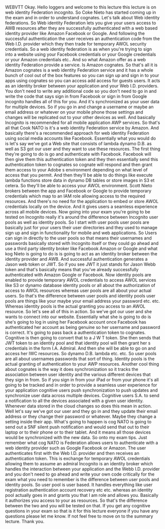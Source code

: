  
 WEBVTT 
 Okay. 
 Hello loggers and welcome to this lecture this lecture is on web identity Federation incognito. 
 So Coke Nieto has started coming up in the exam and in order to understand cognates. 
 Let's talk about Web identity federations. 
 So Web identity Federation lets you give your users access to AWB resources after they are successfully 
 authenticated with a web based identity provider like Amazon Facebook or Google. 
 And following the successful authentication the user receives an authentication code from the Web I.D. 
 provider which they then trade for temporary AWOL security credentials. 
 So a web identity federation is as when you're trying to sign into a website using your Facebook credentials 
 or your Google credentials or your Amazon credentials etc.. 
 And so what Amazon offer as a web identity Federation provide a service. 
 Is Amazon cognates. 
 So that's all it is Amazon cognates is a web identity Federation service and it has a whole bunch of 
 cool out of the box features so you can sign up and sign in to your apps using cognates so you can access 
 add access for guests users. 
 It acts as an identity broker between your application and your Web I.D. providers. 
 You don't need to write any additional code so you don't need to go in and write the code that says 
 sign in from Facebook or sign in from Google incognito handles all of this for you. 
 And it's synchronized as your user data for multiple devices. 
 So if you go in and change a username or maybe an email address or whatever on your mobile phone those 
 settings and changes will be replicated out to your other devices as well. 
 And basically Incognito is recommended for all mobile application AWP services. 
 So that's all that Cook NATO is it's a web identity Federation service by Amazon. 
 And basically there's a recommended approach for web identity Federation using social media accounts 
 like Facebook. 
 Essentially what you would do is let's say we've got a Web site that consists of lambda dynamo D.B. 
 as well as S3 got our user and they want to use these resources. 
 The first thing they're going to do is go and authenticate with Facebook. 
 Facebook will then give them this authentication token and they then essentially send this authentication 
 token to cognates so cognate will respond and then grant them access to your Adobe s environment depending 
 on what level of access that you permit. 
 And then they'll be able to do things like execute lambda functions store data in dynamo DB tables or 
 store images in S3 et cetera. 
 So they'll be able to access your AWOL environment. 
 Scott Nieto brokers between the app and Facebook or Google to provide temporary credentials which map 
 to an IAM role allowing access to the required resources. 
 And there's no need for the application to embed or store AWOL credentials locally on the device. 
 And it gives users a seamless experience across all mobile devices. 
 Now going into your exam you're going to be tested on Incognito really it's around the difference between 
 Incognito user pools as well as identity pools. 
 So I start with user pools user pools are basically just for your users their user directories and they 
 used to manage sign up and sign in functionality for mobile and web applications. 
 So Users can sign in directly to the user pools so that means their usernames and passwords basically 
 stored with Incognito itself or they could go ahead and use a third party identity broker like Facebook 
 Amazon or Google and what kog Nieto is going to do is is going to act as an identity broker between 
 the identity provider and AWB. 
 And successful authentication generates a Jason web token or JWT. 
 So if you see JWT it just stands for Jason Webb token and that's basically means that you've already 
 successfully authenticated with Amazon Google or Facebook. 
 Now identity pools are enabled to provide temporary AWOL credentials to access AWOL services like S3 
 or dynamo database identity pools or all about the authorization of access to AWOL resources whereas 
 user pools are all about your actual users. 
 So that's the difference between user pools and identity pools user pools are things like your maybe 
 your email address your password etc. etc. Whereas identity pools is the actual granting you access 
 to an AWOL resource. 
 So let's see all of this in action. 
 So we've got our user and she wants to connect into our website. 
 Essentially what she is going to do is she's going to log in using her Facebook account once Facebook 
 has authenticated her account as being genuine so her username and password is correct. 
 It's going to pass back a authentication token to cognates. 
 Cognitive is then going to convert that to a J W T token. 
 She then sends that JWT token to an identity pool and that identity pool will then grant her s credentials 
 in the form I.A. Admiral. 
 And then she will be able to go on and access her IWC resources. 
 So dynamo D.B. lambda etc. etc. So user pools are all about usernames passwords that sort of thing. 
 Identity pools is the actual granting of authentication to your AWP resources. 
 Another cool thing about cognates is the way it does synchronization so it tracks the association between 
 user identity and the various different devices that they sign in from. 
 So if you sign in from your iPad or from your phone it's all going to be tracked and in order to provide 
 a seamless user experience for your application cognitive users push synchronization to push updates 
 and synchronize user data across multiple devices. 
 Cognitive users S.A. to send a notification to all the devices associated with a given user identity. 
 Whenever data stored in the cloud changes so does this mean in action. 
 Well let's say we've got our user and they go in and they update their email address or they change 
 their password or whatever. 
 Maybe they change a setting inside their app. 
 What's going to happen is cog NATO is going to send out a SNF silent push notification and would send 
 that out to their laptop or to their phone or to their tablet. 
 And it means all those devices would be synchronized with the new data. 
 So onto my exam tips. 
 Just remember what cog NATO is Federation allows users to authenticate with a web identity provider 
 such as Google Facebook or Amazon. 
 The user authenticates first with the Web I.D. provider and then receives an authentication token. 
 This is exchange for temporary AWOL credentials allowing them to assume an admiral Incognito is an identity 
 broker which handles the interaction between your application and the Webb I.D. provider and you don't 
 need to go ahead and write your own code critically for the exam what you need to remember is the difference 
 between user pools and identity pools. 
 So user pool is user based. 
 It handles everything like user registration authentication account recovery etc etc. whereas an identity 
 pool actually goes in and grants you that I am role and allows you. 
 Basically it authorizes you access to your as resources. 
 So that's the difference between the two and you will be tested on that. 
 If you get any cognitive questions in your exam so that is it for this lecture everyone if you have 
 any questions please let me know. 
 If not feel free to move on to the summary lecture. 
 Thank you.